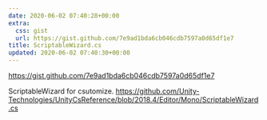 ```yaml
---
date: 2020-06-02 07:40:28+00:00
extra:
  css: gist
  url: https://gist.github.com/7e9ad1bda6cb046cdb7597a0d65df1e7
title: ScriptableWizard.cs
updated: 2020-06-02 07:40:30+00:00
---
```


<https://gist.github.com/7e9ad1bda6cb046cdb7597a0d65df1e7>

ScriptableWizard for csutomize. https://github.com/Unity-Technologies/UnityCsReference/blob/2018.4/Editor/Mono/ScriptableWizard.cs
